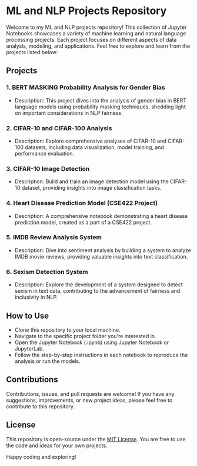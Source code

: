 # ML and NLP Projects Repository

Welcome to my ML and NLP projects repository! This collection of Jupyter Notebooks showcases a variety of machine learning and natural language processing projects. Each project focuses on different aspects of data analysis, modeling, and applications. Feel free to explore and learn from the projects listed below:

## Projects

### 1. BERT MASKING Probability Analysis for Gender Bias
- Description: This project dives into the analysis of gender bias in BERT language models using probability masking techniques, shedding light on important considerations in NLP fairness.

### 2. CIFAR-10 and CIFAR-100 Analysis
- Description: Explore comprehensive analyses of CIFAR-10 and CIFAR-100 datasets, including data visualization, model training, and performance evaluation.

### 3. CIFAR-10 Image Detection
- Description: Build and train an image detection model using the CIFAR-10 dataset, providing insights into image classification tasks.

### 4. Heart Disease Prediction Model (CSE422 Project)
- Description: A comprehensive notebook demonstrating a heart disease prediction model, created as a part of a CSE422 project.

### 5. IMDB Review Analysis System
- Description: Dive into sentiment analysis by building a system to analyze IMDB movie reviews, providing valuable insights into text classification.

### 6. Sexism Detection System
- Description: Explore the development of a system designed to detect sexism in text data, contributing to the advancement of fairness and inclusivity in NLP.

## How to Use
- Clone this repository to your local machine.
- Navigate to the specific project folder you're interested in.
- Open the Jupyter Notebook (.ipynb) using Jupyter Notebook or JupyterLab.
- Follow the step-by-step instructions in each notebook to reproduce the analysis or run the models.

## Contributions
Contributions, issues, and pull requests are welcome! If you have any suggestions, improvements, or new project ideas, please feel free to contribute to this repository.

## License
This repository is open-source under the [MIT License](LICENSE). You are free to use the code and ideas for your own projects.

Happy coding and exploring!
